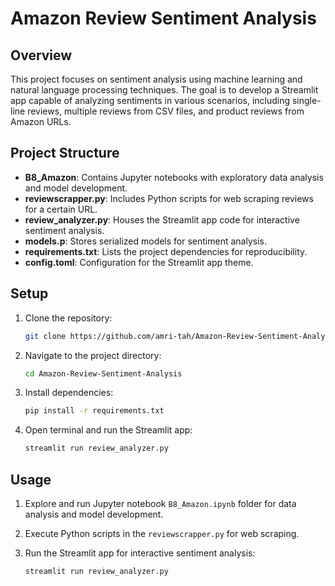 # Amazon Review Sentiment Analysis

## Overview

This project focuses on sentiment analysis using machine learning and natural language processing techniques. The goal is to develop a Streamlit app capable of analyzing sentiments in various scenarios, including single-line reviews, multiple reviews from CSV files, and product reviews from Amazon URLs.

## Project Structure

- **B8_Amazon**: Contains Jupyter notebooks with exploratory data analysis and model development.
- **reviewscrapper.py**: Includes Python scripts for web scraping reviews for a certain URL.
- **review_analyzer.py**: Houses the Streamlit app code for interactive sentiment analysis.
- **models.p**: Stores serialized models for sentiment analysis.
- **requirements.txt**: Lists the project dependencies for reproducibility.
- **config.toml**: Configuration for the Streamlit app theme.

## Setup

1. Clone the repository:

    ```bash
    git clone https://github.com/amri-tah/Amazon-Review-Sentiment-Analysis.git
    ```

2. Navigate to the project directory:

    ```bash
    cd Amazon-Review-Sentiment-Analysis
    ```

3. Install dependencies:

    ```bash
    pip install -r requirements.txt
    ```

4. Open terminal and run the Streamlit app:
    ```bash
    streamlit run review_analyzer.py
    ```

## Usage

1. Explore and run Jupyter notebook `B8_Amazon.ipynb` folder for data analysis and model development.

2. Execute Python scripts in the `reviewscrapper.py` for web scraping.

3. Run the Streamlit app for interactive sentiment analysis:

    ```bash
    streamlit run review_analyzer.py
    ```



